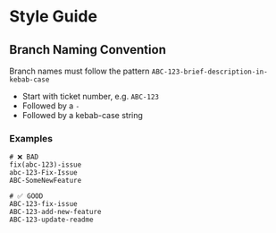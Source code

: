 # Style Guide

## Branch Naming Convention

Branch names must follow the pattern `ABC-123-brief-description-in-kebab-case`

- Start with ticket number, e.g. `ABC-123`
- Followed by a `-`
- Followed by a kebab-case string

### Examples

```shell
# ❌ BAD
fix(abc-123)-issue
abc-123-Fix-Issue
ABC-SomeNewFeature

# ✅ GOOD
ABC-123-fix-issue
ABC-123-add-new-feature
ABC-123-update-readme
```
